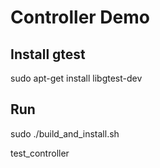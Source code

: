 # Controller Demo

## Install gtest

sudo apt-get install libgtest-dev

## Run

sudo ./build_and_install.sh

test_controller
